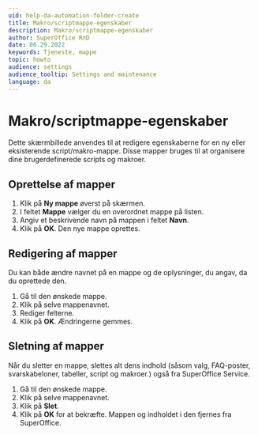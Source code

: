 ```yaml
---
uid: help-da-automation-folder-create
title: Makro/scriptmappe-egenskaber
description: Makro/scriptmappe-egenskaber
author: SuperOffice RnD
date: 06.29.2022
keywords: Tjeneste, mappe
topic: howto
audience: settings
audience_tooltip: Settings and maintenance
language: da
---
```


# Makro/scriptmappe-egenskaber

Dette skærmbillede anvendes til at redigere egenskaberne for en ny eller eksisterende script/makro-mappe. Disse mapper bruges til at organisere dine brugerdefinerede scripts og makroer.

## Oprettelse af mapper

1. Klik på <i class="ph ph-folder" aria-hidden="true"></i> **Ny mappe** øverst på skærmen.
2. I feltet **Mappe** vælger du en overordnet mappe på listen.
3. Angiv et beskrivende navn på mappen i feltet **Navn**.
4. Klik på **OK**. Den nye mappe oprettes.

## Redigering af mapper

Du kan både ændre navnet på en mappe og de oplysninger, du angav, da du oprettede den.

1. Gå til den ønskede mappe.
2. Klik på selve mappenavnet.
3. Rediger felterne.
4. Klik på **OK**. Ændringerne gemmes.

## Sletning af mapper

Når du sletter en mappe, slettes alt dens indhold (såsom valg, FAQ-poster, svarskabeloner, tabeller, script og makroer.) også fra SuperOffice Service.

1. Gå til den ønskede mappe.
2. Klik på selve mappenavnet.
3. Klik på **Slet**.
4. Klik på **OK** for at bekræfte. Mappen og indholdet i den fjernes fra SuperOffice.
